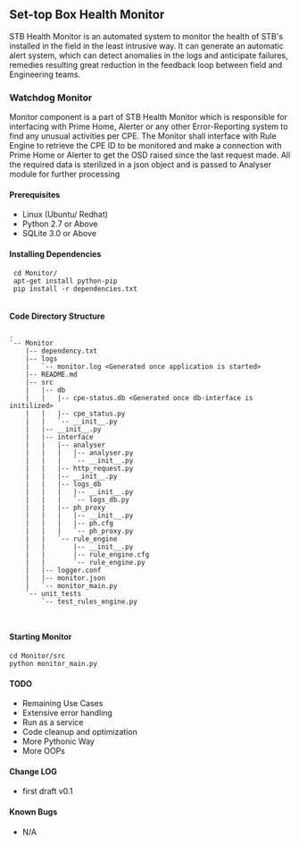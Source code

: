 ## Set-top Box Health Monitor

STB Health Monitor is an automated system to monitor the health of STB's installed in the field in the least intrusive way. It can generate an automatic alert system, which can detect anomalies in the logs and anticipate failures, remedies resulting great reduction in the feedback loop between field and Engineering teams.


### Watchdog Monitor

Monitor component is a part of STB Health Monitor which is responsible for interfacing with Prime Home, Alerter or any other Error-Reporting system to find any unusual activities per CPE. The Monitor shall interface with Rule Engine to retrieve the CPE ID to be monitored and make a connection with Prime Home or Alerter to get the OSD raised since the last request made. All the required data is sterilized in a json object and is passed to Analyser module for further processing


#### Prerequisites

* Linux (Ubuntu/ Redhat) 
* Python 2.7 or Above
* SQLite 3.0 or Above


#### Installing Dependencies

```
 cd Monitor/
 apt-get install python-pip
 pip install -r dependencies.txt
 
```

#### Code Directory Structure

```
.
`-- Monitor
    |-- dependency.txt
    |-- logs
    |   `-- monitor.log <Generated once application is started>
    |-- README.md
    |-- src
    |   |-- db
    |   |   |-- cpe-status.db <Generated once db-interface is initilized>
    |   |   |-- cpe_status.py
    |   |   `-- __init__.py
    |   |-- __init__.py
    |   |-- interface
    |   |   |-- analyser
    |   |   |   |-- analyser.py
    |   |   |   `-- __init__.py
    |   |   |-- http_request.py
    |   |   |-- __init__.py
    |   |   |-- logs_db
    |   |   |   |-- __init__.py
    |   |   |   `-- logs_db.py
    |   |   |-- ph_proxy
    |   |   |   |-- __init__.py
    |   |   |   |-- ph.cfg
    |   |   |   `-- ph_proxy.py
    |   |   `-- rule_engine
    |   |       |-- __init__.py
    |   |       |-- rule_engine.cfg
    |   |       `-- rule_engine.py
    |   |-- logger.conf
    |   |-- monitor.json
    |   `-- monitor_main.py
    `-- unit_tests
        `-- test_rules_engine.py

 
```


#### Starting Monitor

```
cd Monitor/src
python monitor_main.py

```

#### TODO

* Remaining Use Cases
* Extensive error handling
* Run as a service
* Code cleanup and optimization
* More Pythonic Way
* More OOPs

#### Change LOG

* first draft v0.1

#### Known Bugs

* N/A